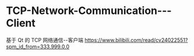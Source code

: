 # TCP-Network-Communication---Client
基于 Qt 的 TCP 网络通信--客户端
https://www.bilibili.com/read/cv24022551?spm_id_from=333.999.0.0
